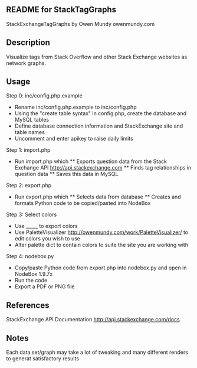
README for StackTagGraphs
-------

StackExchangeTagGraphs by Owen Mundy owenmundy.com



Description
-------

Visualize tags from Stack Overflow and other Stack Exchange websites as network graphs.



Usage
-------

Step 0: inc/config.php.example

 * Rename inc/config.php.example to inc/config.php
 * Using the "create table syntax" in config.php, create the database and MySQL tables
 * Define database connection information and StackExchange site and table names
 * Uncomment and enter apikey to raise daily limits

Step 1: import.php

 * Run import.php which
 ** Exports question data from the Stack Exchange API http://api.stackexchange.com 
 ** Finds tag relationships in question data
 ** Saves this data in MySQL

Step 2: export.php

 * Run export.php which
 ** Selects data from database
 ** Creates and formats Python code to be copied/pasted into NodeBox

Step 3: Select colors

 * Use _____ to export colors
 * Use PaletteVisualizer http://owenmundy.com/work/PaletteVisualizer/ to edit colors you wish to use
 * Alter palette dict to contain colors to suite the site you are working with

Step 4: nodebox.py

 * Copy/paste Python code from export.php into nodebox.py and open in NodeBox 1.9.7x
 * Run the code
 * Export a PDF or PNG file



References
-------

StackExchange API Documentation http://api.stackexchange.com/docs



Notes
-------

Each data set/graph may take a lot of tweaking and many different renders to generat satisfactory results
